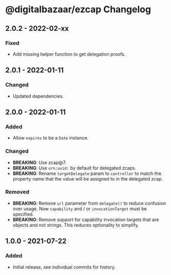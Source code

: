 # @digitalbazaar/ezcap Changelog

## 2.0.2 - 2022-02-xx

### Fixed
- Add missing helper function to get delegation proofs.

## 2.0.1 - 2022-01-11

### Changed
- Updated dependencies.

## 2.0.0 - 2022-01-11

### Added
- Allow `expires` to be a `Date` instance.

### Changed
- **BREAKING**: Use zcap@7.
- **BREAKING**: Use `urn:uuid:` by default for delegated zcaps.
- **BREAKING**: Rename `targetDelegate` param to `controller` to match the
  property name that the value will be assigned to in the delegated zcap.

### Removed
- **BREAKING**: Remove `url` parameter from `delegate()` to reduce confusion
  over usage. Now `capability` and / or `invocationTarget` must be specified.
- **BREAKING**: Remove support for capability invocation targets that are
  objects and not strings. This reduces optionality to simplify.

## 1.0.0 - 2021-07-22

### Added
- Initial release, see individual commits for history.
